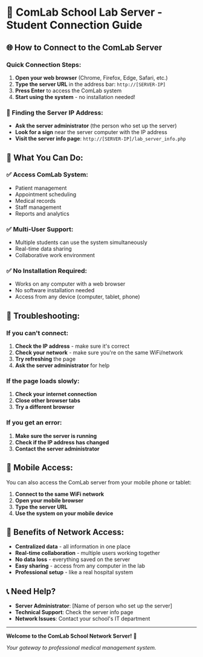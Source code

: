 # 🏫 ComLab School Lab Server - Student Connection Guide

## 🌐 How to Connect to the ComLab Server

### Quick Connection Steps:
1. **Open your web browser** (Chrome, Firefox, Edge, Safari, etc.)
2. **Type the server URL** in the address bar: `http://[SERVER-IP]`
3. **Press Enter** to access the ComLab system
4. **Start using the system** - no installation needed!

### 📍 Finding the Server IP Address:
- **Ask the server administrator** (the person who set up the server)
- **Look for a sign** near the server computer with the IP address
- **Visit the server info page**: `http://[SERVER-IP]/lab_server_info.php`

## 🎯 What You Can Do:

### ✅ **Access ComLab System:**
- Patient management
- Appointment scheduling
- Medical records
- Staff management
- Reports and analytics

### ✅ **Multi-User Support:**
- Multiple students can use the system simultaneously
- Real-time data sharing
- Collaborative work environment

### ✅ **No Installation Required:**
- Works on any computer with a web browser
- No software installation needed
- Access from any device (computer, tablet, phone)

## 🔧 Troubleshooting:

### If you can't connect:
1. **Check the IP address** - make sure it's correct
2. **Check your network** - make sure you're on the same WiFi/network
3. **Try refreshing** the page
4. **Ask the server administrator** for help

### If the page loads slowly:
1. **Check your internet connection**
2. **Close other browser tabs**
3. **Try a different browser**

### If you get an error:
1. **Make sure the server is running**
2. **Check if the IP address has changed**
3. **Contact the server administrator**

## 📱 Mobile Access:

You can also access the ComLab server from your mobile phone or tablet:
1. **Connect to the same WiFi network**
2. **Open your mobile browser**
3. **Type the server URL**
4. **Use the system on your mobile device**

## 🚀 Benefits of Network Access:

- **Centralized data** - all information in one place
- **Real-time collaboration** - multiple users working together
- **No data loss** - everything saved on the server
- **Easy sharing** - access from any computer in the lab
- **Professional setup** - like a real hospital system

## 📞 Need Help?

- **Server Administrator**: [Name of person who set up the server]
- **Technical Support**: Check the server info page
- **Network Issues**: Contact your school's IT department

---

**Welcome to the ComLab School Network Server!** 🎉

*Your gateway to professional medical management system.*
